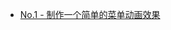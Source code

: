 * [No.1 - 制作一个简单的菜单动画效果](https://github.com/woai3c/2018ife-task/tree/master/designer/menu-animation)
